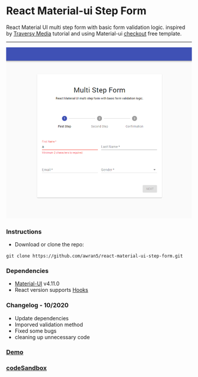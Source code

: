 # React Material-ui Step Form

React Material UI multi step form with basic form validation logic. inspired by [Traversy Media](https://www.youtube.com/watch?v=zT62eVxShsY) tutorial and using Material-ui [checkout](https://material-ui.com/getting-started/templates/checkout/) free template.

<hr />

![screenshot](./screenshot.png)

### Instructions

- Download or clone the repo:

```
git clone https://github.com/awran5/react-material-ui-step-form.git
```

### Dependencies

- [Material-UI](https://material-ui.com/) v4.11.0
- React version supports [Hooks](https://reactjs.org/docs/hooks-intro.html)

### Changelog - 10/2020

- Update dependencies
- Imporved validation method
- Fixed some bugs
- cleaning up unnecessary code

### [Demo](https://react-material-ui-step-form.vercel.app/)

### [codeSandbox](https://codesandbox.io/s/react-material-ui-step-form-ui788)
